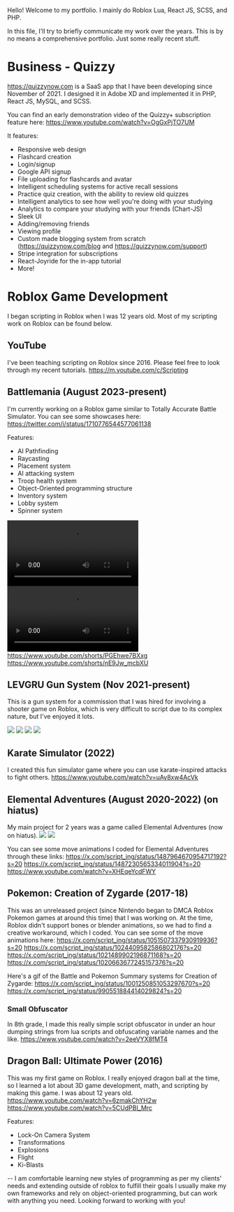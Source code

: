 
Hello! Welcome to my portfolio. I mainly do Roblox Lua, React JS, SCSS, and PHP.

In this file, I'll try to briefly communicate my work over the years. 
This is by no means a comprehensive portfolio. Just some really recent stuff.

# Business - Quizzy
https://quizzynow.com is a SaaS app that I have been developing since November of 2021. I designed it in Adobe XD and implemented it in PHP, React JS, MySQL, and SCSS.

You can find an early demonstration video of the Quizzy+ subscription feature here: https://www.youtube.com/watch?v=OgGxPjTO7UM

It features:
- Responsive web design
- Flashcard creation
- Login/signup
- Google API signup
- File uploading for flashcards and avatar
- Intelligent scheduling systems for active recall sessions
- Practice quiz creation, with the ability to review old quizzes
- Intelligent analytics to see how well you're doing with your studying
- Analytics to compare your studying with your friends (Chart-JS)
- Sleek UI
- Adding/removing friends
- Viewing profile
- Custom made blogging system from scratch (https://quizzynow.com/blog and https://quizzynow.com/support)
- Stripe integration for subscriptions
- React-Joyride for the in-app tutorial
- More!

# Roblox Game Development 
I began scripting in Roblox when I was 12 years old. Most of my scripting work on Roblox can be found below.

## YouTube 
I've been teaching scripting on Roblox since 2016. Please feel free to look through my recent tutorials. 
https://m.youtube.com/c/Scripting

## Battlemania (August 2023-present)
I'm currently working on a Roblox game similar to Totally Accurate Battle Simulator. 
You can see some showcases here: https://twitter.com/i/status/1710776544577061138

Features:
- AI Pathfinding
- Raycasting
- Placement system
- AI attacking system
- Troop health system
- Object-Oriented programming structure
- Inventory system
- Lobby system
- Spinner system

![](https://media.discordapp.net/attachments/945433664903344138/1162378777318404189/2023-10-13_09-16-23.mp4)
![](https://media.discordapp.net/attachments/945433664903344138/1159925313007009822/2023-10-06_14-47-48.mp4)
https://www.youtube.com/shorts/PGEhwe7BXxg
https://www.youtube.com/shorts/nE9Jw_mcbXU


## LEVGRU Gun System (Nov 2021-present) 
This is a gun system for a commission that I was hired for involving a shooter game on Roblox, which is very difficult to script due to its complex nature, but I've enjoyed it lots. 

![](https://i.gyazo.com/39eb5514e3245a39815da8a821caa4de.gif)
![](https://i.gyazo.com/bc5fd13e8948142efd2b5732de6068b9.gif)
![](https://i.gyazo.com/aa38dad1bef9555ba63c2fb4b6854edc.gif) 
![](https://i.gyazo.com/ba6dc0ce49b7afe038b4681311d42468.gif)

## Karate Simulator (2022)
I created this fun simulator game where you can use karate-inspired attacks to fight others.
https://www.youtube.com/watch?v=uAy8xw4AcVk

## Elemental Adventures (August 2020-2022) (on hiatus)
My main project for 2 years was a game called Elemental Adventures (now on hiatus). 
![](https://i.gyazo.com/70c6365e041463654536107bbd7e231c.gif)
![](https://i.gyazo.com/00670254d2bf5806820e835236b69b6a.gif)

You can see some move animations I coded for Elemental Adventures through these links: 
https://x.com/script_ing/status/1487964670954717192?s=20
https://x.com/script_ing/status/1487230565334011904?s=20
https://www.youtube.com/watch?v=XHEqeYcdFWY

## Pokemon: Creation of Zygarde (2017-18) 
This was an unreleased project (since Nintendo began to DMCA Roblox Pokemon games at around this time) that I was working on. At the time, Roblox didn't support bones or blender animations, so we had to find a creative workaround, which I coded. You can see some of the move animations here:
https://x.com/script_ing/status/1051507337930919936?s=20
https://x.com/script_ing/status/1024409582586802176?s=20
https://x.com/script_ing/status/1021489902196871168?s=20
https://x.com/script_ing/status/1020663677245157376?s=20

Here's a gif of the Battle and Pokemon Summary systems for Creation of Zygarde: 
https://x.com/script_ing/status/1001250851053297670?s=20
https://x.com/script_ing/status/990551884414029824?s=20

### Small Obfuscator 
In 8th grade, I made this really simple script obfuscator in under an hour dumping strings from lua scripts and obfuscating variable names and the like.
https://www.youtube.com/watch?v=2eeVYX8fMT4

## Dragon Ball: Ultimate Power (2016)
This was my first game on Roblox. I really enjoyed dragon ball at the time, so I learned a lot about 3D game development, math, and scripting by making this game. I was about 12 years old.
https://www.youtube.com/watch?v=6zmakChYH2w
https://www.youtube.com/watch?v=5CUdPBl_Mrc

Features:
- Lock-On Camera System
- Transformations
- Explosions
- Flight
- Ki-Blasts

--
I am comfortable learning new styles of programming as per my clients' needs and extending outside of roblox to fulfill their goals
I usually make my own frameworks and rely on object-oriented programming, but can work with anything you need.
Looking forward to working with you!
